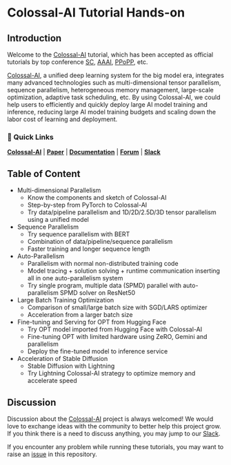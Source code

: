 # Colossal-AI Tutorial Hands-on

## Introduction

Welcome to the [Colossal-AI](https://github.com/hpcaitech/ColossalAI) tutorial, which has been accepted as official tutorials by top conference [SC](https://sc22.supercomputing.org/), [AAAI](https://aaai.org/Conferences/AAAI-23/), [PPoPP](https://ppopp23.sigplan.org/), etc.


[Colossal-AI](https://github.com/hpcaitech/ColossalAI), a unified deep learning system for the big model era, integrates
many advanced technologies such as multi-dimensional tensor parallelism, sequence parallelism, heterogeneous memory management,
large-scale optimization, adaptive task scheduling, etc. By using Colossal-AI, we could help users to efficiently and 
quickly deploy large AI model training and inference, reducing large AI model training budgets and scaling down the labor cost of learning and deployment.

### 🚀 Quick Links

[**Colossal-AI**](https://github.com/hpcaitech/ColossalAI) |
[**Paper**](https://arxiv.org/abs/2110.14883) | 
[**Documentation**](https://www.colossalai.org/) | 
[**Forum**](https://github.com/hpcaitech/ColossalAI/discussions) | 
[**Slack**](https://join.slack.com/t/colossalaiworkspace/shared_invite/zt-z7b26eeb-CBp7jouvu~r0~lcFzX832w)


## Table of Content

 - Multi-dimensional Parallelism
   - Know the components and sketch of Colossal-AI
   - Step-by-step from PyTorch to Colossal-AI
   - Try data/pipeline parallelism and 1D/2D/2.5D/3D tensor parallelism using a unified model
 - Sequence Parallelism
   - Try sequence parallelism with BERT
   - Combination of data/pipeline/sequence parallelism
   - Faster training and longer sequence length
 - Auto-Parallelism
   - Parallelism with normal non-distributed training code
   - Model tracing + solution solving + runtime communication inserting all in one auto-parallelism system
   - Try single program, multiple data (SPMD) parallel with auto-parallelism SPMD solver on ResNet50
 - Large Batch Training Optimization
   - Comparison of small/large batch size with SGD/LARS optimizer
   - Acceleration from a larger batch size
 - Fine-tuning and Serving for OPT from Hugging Face
   - Try OPT model imported from Hugging Face with Colossal-AI
   - Fine-tuning OPT with limited hardware using ZeRO, Gemini and parallelism
   - Deploy the fine-tuned model to inference service
 - Acceleration of Stable Diffusion
   - Stable Diffusion with Lightning
   - Try Lightning Colossal-AI strategy to optimize memory and accelerate speed
      

## Discussion

Discussion about the [Colossal-AI](https://github.com/hpcaitech/ColossalAI) project is always welcomed! We would love to exchange ideas with the community to better help this project grow.
If you think there is a need to discuss anything, you may jump to our [Slack](https://join.slack.com/t/colossalaiworkspace/shared_invite/zt-z7b26eeb-CBp7jouvu~r0~lcFzX832w).

If you encounter any problem while running these tutorials, you may want to raise an [issue](https://github.com/hpcaitech/ColossalAI/issues/new/choose) in this repository.

